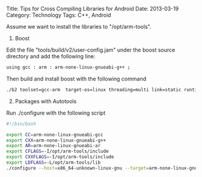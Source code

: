 Title: Tips for Cross Compiling Libraries for Android
Date: 2013-03-19
Category: Technology
Tags: C++, Android

Assume we want to install the libraries to "/opt/arm-tools".

1. Boost

Edit the file "tools/build/v2/user-config.jam" under the boost source directory and add the following line:

```bash
using gcc : arm : arm-none-linux-gnueabi-g++ ;
```

Then build and install boost with the following command

```bash
./b2 toolset=gcc-arm  target-os=linux threading=multi link=static runtime-link=static variant=release optimization=space --prefix=/opt/arm-tools
```

2. Packages with Autotools

Run ./configure with the following script

```bash
#!/bin/bash

export CC=arm-none-linux-gnueabi-gcc
export CXX=arm-none-linux-gnueabi-g++
export AR=arm-none-linux-gnueabi-ar
export CFLAGS=-I/opt/arm-tools/include
export CXXFLAGS=-I/opt/arm-tools/include
export LDFLAGS=-L/opt/arm-tools/lib
./configure --host=x86_64-unknown-linux-gnu --target=arm-none-linux-gnueabi --enable-static --disable-shared --prefix=/opt/arm-tools

```
